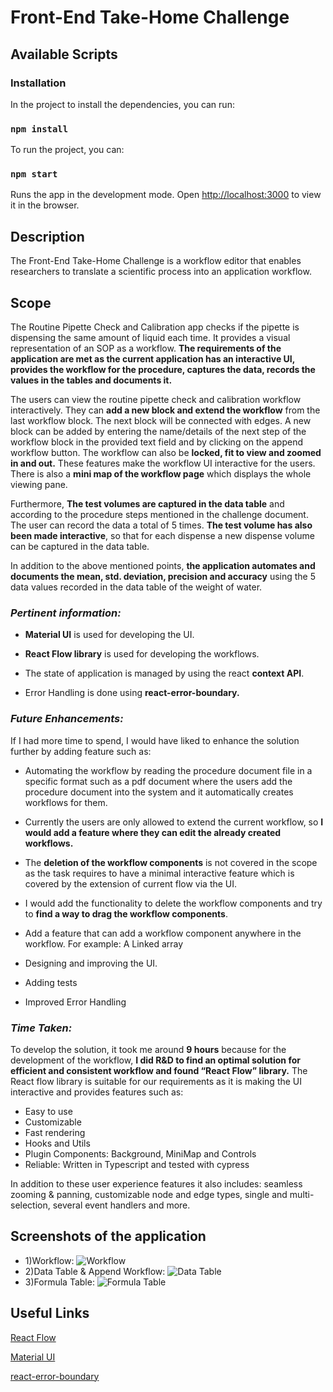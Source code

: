 # Front-End Take-Home Challenge

## Available Scripts

### Installation

In the project to install the dependencies, you can run:

### `npm install`

To run the project, you can:

### `npm start`

Runs the app in the development mode. 
Open [http://localhost:3000](http://localhost:3000) to view it in the browser.

## Description
The Front-End Take-Home Challenge is a workflow editor that enables researchers to translate a scientific process into an application workflow. 

## Scope
The Routine Pipette Check and Calibration app checks if the pipette is dispensing the same amount of liquid each time. It provides a visual representation of an SOP as a workflow. **The requirements of the application are met as the current application has an interactive UI, provides the workflow for the procedure, captures the data, records the values in the tables and documents it.**

The users can view the routine pipette check and calibration workflow interactively. They can **add a new block and extend the workflow** from the last workflow block. The next block will be connected with edges. A new block can be added by entering the name/details of the next step of the workflow block in the provided text field and by clicking on the append workflow button. The workflow can also be **locked, fit to view and zoomed in and out.** These features make the workflow UI interactive for the users. There is also a **mini map of the workflow page** which displays the whole viewing pane.

Furthermore, **The test volumes are captured in the data table** and according to the procedure steps mentioned in the challenge document. The user can record the data a total of 5 times. **The test volume has also been made interactive**, so that for each dispense a new dispense volume can be captured in the data table.

In addition to the above mentioned points, **the application automates and documents the mean, std. deviation, precision and accuracy** using the 5 data values recorded in the data table of the weight of water.

### ***Pertinent information:***

* **Material UI** is used for developing the UI.

* **React Flow library** is used for developing the workflows.

* The state of application is managed by using the react **context API**.

* Error Handling is done using **react-error-boundary.**


### ***Future Enhancements:***
If I had more time to spend, I would have liked to enhance the solution further by adding feature such as:

* Automating the workflow by reading the procedure document file in a specific format such as a pdf document where the users add the procedure document into the system and it automatically creates workflows for them.

* Currently the users are only allowed to extend the current workflow, so **I would add a feature where they can edit the already created workflows.**

* The **deletion of the workflow components** is not covered in the scope as the task requires to have a minimal interactive feature which is covered by the extension of current flow via the UI.

* I would add the functionality to delete the workflow components and try to **find a way to drag the workflow components**.

* Add a feature that can add a workflow component anywhere in the workflow. For example: A Linked array

* Designing and improving the UI.

* Adding tests

* Improved Error Handling

### ***Time Taken:***

To develop the solution, it took me around **9 hours** because for the development of the workflow, **I did R&D to find an optimal solution for efficient and consistent workflow and found “React Flow” library.** The React flow library is suitable for our requirements as it is making the UI interactive and provides features such as:

*	Easy to use
*	Customizable
*	Fast rendering
*	Hooks and Utils
*	Plugin Components: Background, MiniMap and Controls
*	Reliable: Written in Typescript and tested with cypress

In addition to these user experience features it also includes: seamless zooming & panning, customizable node and edge types, single and multi-selection, several event handlers and more.

## Screenshots of the application

* 1)Workflow:
![Workflow](https://user-images.githubusercontent.com/67166880/174310945-d36c015e-df15-4f8b-b301-5833d7a65ed7.PNG)
* 2)Data Table & Append Workflow:
![Data Table](https://user-images.githubusercontent.com/67166880/174311804-110b3d8a-6621-4758-b6b0-33ee32b228c6.PNG)
* 3)Formula Table:
![Formula Table](https://user-images.githubusercontent.com/67166880/174311989-4c19da2f-0000-4d35-9785-a24d80aa256d.PNG)

## Useful Links

[React Flow](https://reactflow.dev/)

[Material UI](https://mui.com/)

[react-error-boundary](https://reactflow.dev/)
